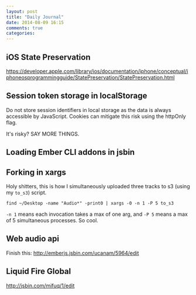 ```yaml
---
layout: post
title: "Daily Journal"
date: 2014-08-09 16:15
comments: true
categories: 
---
```



## iOS State Preservation

https://developer.apple.com/library/ios/documentation/iphone/conceptual/iphoneosprogrammingguide/StatePreservation/StatePreservation.html

## Session token storage in localStorage

Do not store session identifiers in local storage as the data is always accessible by JavaScript. Cookies can mitigate this risk using the httpOnly flag.

It's risky? SAY MORE THINGS.

## Loading Ember CLI addons in jsbin


## Forking in xargs

Holy shitters, this is how I simultaneously uploaded three tracks to s3
(using my `to_s3`) script.

    find ~/Desktop -name "Audio*" -print0 | xargs -0 -n 1 -P 5 to_s3

`-n 1` means each invocation takes a max of one arg, and `-P 5` means a
max of 5 simultaneous processes. So cool.

## Web audio api

Finish this: http://emberjs.jsbin.com/ucanam/5964/edit

## Liquid Fire Global

http://jsbin.com/mifuq/1/edit


